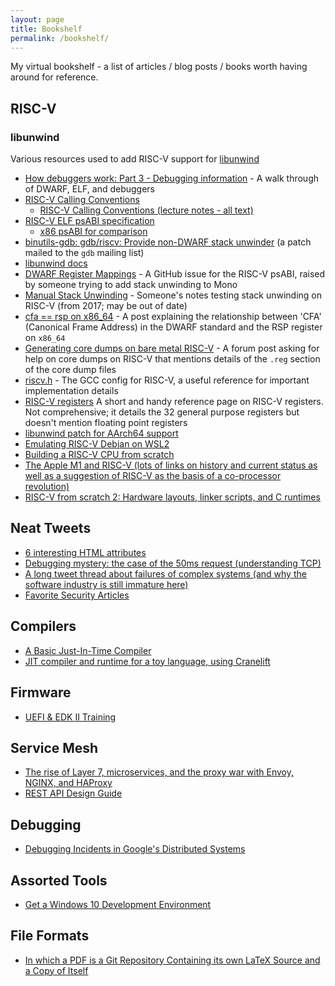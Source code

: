 ```yaml
---
layout: page
title: Bookshelf
permalink: /bookshelf/
---
```


My virtual bookshelf - a list of articles / blog posts / books worth
having around for reference.

## RISC-V

### libunwind

Various resources used to add RISC-V support for [libunwind](https://www.nongnu.org/libunwind/)

* [How debuggers work: Part 3 - Debugging information](https://eli.thegreenplace.net/2011/02/07/how-debuggers-work-part-3-debugging-information) - A walk through of DWARF, ELF, and debuggers
* [RISC-V Calling Conventions](https://riscv.org/wp-content/uploads/2015/01/riscv-calling.pdf)
  * [RISC-V Calling Conventions (lecture notes - all text)](https://pdos.csail.mit.edu/6.828/2019/lec/l-riscv.txt)
* [RISC-V ELF psABI specification](https://github.com/riscv/riscv-elf-psabi-doc/blob/master/riscv-elf.md)
  * [x86 psABI for comparison](https://gitlab.com/x86-psABIs)
* [binutils-gdb: gdb/riscv: Provide non-DWARF stack unwinder](https://sourceware.org/legacy-ml/gdb-cvs/2018-09/msg00002.html) (a patch mailed to the `gdb` mailing list)
* [libunwind docs](https://www.nongnu.org/libunwind/docs.html)
* [DWARF Register Mappings](https://github.com/riscv/riscv-elf-psabi-doc/issues/70) - A GitHub issue for the RISC-V psABI, raised by someone trying to add stack unwinding to Mono
* [Manual Stack Unwinding](https://github.com/slavaim/riscv-notes/blob/master/magenta/manual-stack-unwinding.md) - Someone's notes testing stack unwinding on RISC-V (from 2017; may be out of date)
* [cfa == rsp on x86_64](https://www.corsix.org/content/cfa-rsp-x86-64) - A post explaining the relationship between 'CFA' (Canonical Frame Address) in the DWARF standard and the RSP register on `x86_64`
* [Generating core dumps on bare metal RISC-V](https://forums.sifive.com/t/generating-core-dumps-on-bare-metal-risc-v/3088) - A forum post asking for help on core dumps on RISC-V that mentions details of the `.reg` section of the core dump files
* [riscv.h](https://github.com/gcc-mirror/gcc/blob/master/gcc/config/riscv/riscv.h) - The GCC config for RISC-V, a useful reference for important implementation details
* [RISC-V registers](https://en.wikichip.org/wiki/risc-v/registers) A short and handy reference page on RISC-V registers.  Not comprehensive; it details the 32 general purpose registers but doesn't mention floating point registers
* [libunwind patch for AArch64 support](https://github.com/libunwind/libunwind/commit/ac6c0a6535975f1dc2da6e4e2766614baac2a14a#diff-44c9a8e487fd562ca0a78f2469deee6ca193e450bf03a83866aff7f590e9e494)
* [Emulating RISC-V Debian on WSL2](https://blog.davidburela.com/2020/11/15/emulating-risc-v-debian-on-wsl2/)
* [Building a RISC-V CPU from scratch](https://spectrum.ieee.org/geek-life/hands-on/build-a-riscv-cpu-from-scratch)
* [The Apple M1 and RISC-V (lots of links on history and current status as well as a suggestion of RISC-V as the basis of a co-processor revolution)](https://erik-engheim.medium.com/apple-m1-foreshadows-risc-v-dd63a62b2562)
* [RISC-V from scratch 2: Hardware layouts, linker scripts, and C runtimes](https://twilco.github.io/riscv-from-scratch/2019/04/27/riscv-from-scratch-2.html)

## Neat Tweets

* [6 interesting HTML attributes](https://twitter.com/Insharamin/status/1399621939480522755)
* [Debugging mystery: the case of the 50ms request (understanding TCP)](https://twitter.com/b0rk/status/1390012478386577411)
* [A long tweet thread about failures of complex systems (and why the software industry is still immature here)](https://twitter.com/www_ora_tion_ca/status/1027539289750429696)
* [Favorite Security Articles](https://twitter.com/grittygrease/status/1028769194643353600)

## Compilers

* [A Basic Just-In-Time Compiler](https://nullprogram.com/blog/2015/03/19)
* [JIT compiler and runtime for a toy language, using Cranelift](https://github.com/bytecodealliance/cranelift-jit-demo)

## Firmware

* [UEFI & EDK II Training](https://twitter.com/Intel_Brian/status/1143630892855771136)

## Service Mesh

* [The rise of Layer 7, microservices, and the proxy war with Envoy, NGINX, and HAProxy](http://slideshare.net/datawire/the-rise-of-layer-7-microservices-and-the-proxy-war-with-envoy-nginx-and-haproxy)
* [REST API Design Guide](https://github.com/NationalBankBelgium/REST-API-Design-Guide)

## Debugging

* [Debugging Incidents in Google's Distributed Systems](https://queue.acm.org/detail.cfm?id=3404974)

## Assorted Tools

* [Get a Windows 10 Development Environment](https://developer.microsoft.com/en-us/windows/downloads/virtual-machines/)

## File Formats

* [In which a PDF is a Git Repository Containing its own LaTeX Source and a Copy of Itself](https://github.com/ESultanik/PDFGitPolyglot)
